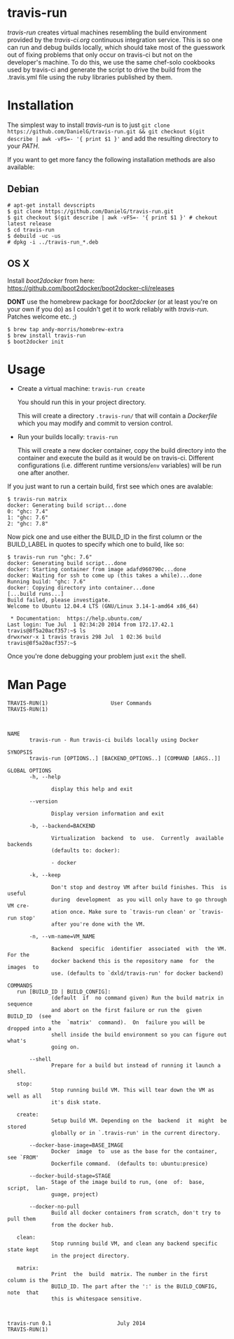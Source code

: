 travis-run
==========

*travis-run* creates virtual machines resembling the build environment provided
by the *travis-ci.org* continuous integration service. This is so one can run
and debug builds locally, which should take most of the guesswork out of fixing
problems that only occur on travis-ci but not on the developer's machine. To do
this, we use the same chef-solo cookbooks used by travis-ci and generate the
script to drive the build from the .travis.yml file using the ruby libraries
published by them.

Installation
============

The simplest way to install *travis-run* is to just `git clone
https://github.com/DanielG/travis-run.git && git checkout $(git describe | awk
-vFS=- '{ print $1 }'` and add the resulting directory to your *PATH*.

If you want to get more fancy the following installation methods are also
available:

Debian
------

```
# apt-get install devscripts
$ git clone https://github.com/DanielG/travis-run.git
$ git checkout $(git describe | awk -vFS=- '{ print $1 }' # chekout latest release
$ cd travis-run
$ debuild -uc -us
# dpkg -i ../travis-run_*.deb
```

OS X
----

Install *boot2docker* from here: https://github.com/boot2docker/boot2docker-cli/releases

**DONT** use the homebrew package for *boot2docker* (or at least you're on your
  own if you do) as I couldn't get it to work reliably with
  *travis-run*. Patches welcome etc. ;)

```
$ brew tap andy-morris/homebrew-extra
$ brew install travis-run
$ boot2docker init
```

Usage
=====

- Create a virtual machine: `travis-run create`

  You should run this in your project directory.

  This will create a directory `.travis-run/` that will contain a *Dockerfile*
  which you may modify and commit to version control.

- Run your builds locally: `travis-run`

  This will create a new docker container, copy the build directory into the
  container and execute the build as it would be on travis-ci. Different
  configurations (i.e. different runtime versions/`env` variables) will be run
  one after another.

If you just want to run a certain build, first see which ones are avalable:

```
$ travis-run matrix
docker: Generating build script...done
0: "ghc: 7.4"
1: "ghc: 7.6"
2: "ghc: 7.8"
```

Now pick one and use either the BUILD_ID in the first column or the BUILD_LABEL
in quotes to specify which one to build, like so:

```
$ travis-run run "ghc: 7.6"
docker: Generating build script...done
docker: Starting container from image adafd960790c...done
docker: Waiting for ssh to come up (this takes a while)...done
Running build: "ghc: 7.6"
docker: Copying directory into container...done
[...build runs...]
Build failed, please investigate.
Welcome to Ubuntu 12.04.4 LTS (GNU/Linux 3.14-1-amd64 x86_64)

 * Documentation:  https://help.ubuntu.com/
Last login: Tue Jul  1 02:34:20 2014 from 172.17.42.1
travis@8f5a20acf357:~$ ls
drwxrwxr-x 1 travis travis 298 Jul  1 02:36 build
travis@8f5a20acf357:~$
```

Once you're done debugging your problem just `exit` the shell.

Man Page
========
```
TRAVIS-RUN(1)                    User Commands                   TRAVIS-RUN(1)



NAME
       travis-run - Run travis-ci builds locally using Docker

SYNOPSIS
       travis-run [OPTIONS..] [BACKEND_OPTIONS..] [COMMAND [ARGS..]]

GLOBAL OPTIONS
       -h, --help

              display this help and exit

       --version

              Display version information and exit

       -b, --backend=BACKEND

              Virtualization  backend  to  use.  Currently  available backends
              (defaults to: docker):

              - docker

       -k, --keep

              Don't stop and destroy VM after build finishes. This  is  useful
              during  development  as you will only have to go through VM cre‐
              ation once. Make sure to `travis-run clean' or `travis-run stop'
              after you're done with the VM.

       -n, --vm-name=VM_NAME

              Backend  specific  identifier  associated  with  the VM. For the
              docker backend this is the repository name  for  the  images  to
              use. (defaults to `dxld/travis-run' for docker backend)

COMMANDS
   run [BUILD_ID | BUILD_CONFIG]:
              (default  if  no command given) Run the build matrix in sequence
              and abort on the first failure or run the  given  BUILD_ID  (see
              the  `matrix'  command).  On  failure you will be dropped into a
              shell inside the build environment so you can figure out  what's
              going on.

       --shell
              Prepare for a build but instead of running it launch a shell.

   stop:
              Stop running build VM. This will tear down the VM as well as all
              it's disk state.

   create:
              Setup build VM. Depending on the  backend  it  might  be  stored
              globally or in `.travis-run' in the current directory.

       --docker-base-image=BASE_IMAGE
              Docker  image  to  use as the base for the container, see `FROM'
              Dockerfile command.  (defaults to: ubuntu:presice)

       --docker-build-stage=STAGE
              Stage of the image build to run, (one  of:  base,  script,  lan‐
              guage, project)

       --docker-no-pull
              Build all docker containers from scratch, don't try to pull them
              from the docker hub.

   clean:
              Stop running build VM, and clean any backend specific state kept
              in the project directory.

   matrix:
              Print  the  build  matrix. The number in the first column is the
              BUILD_ID. The part after the ':' is the BUILD_CONFIG, note  that
              this is whitespace sensitive.



travis-run 0.1                     July 2014                     TRAVIS-RUN(1)
```
